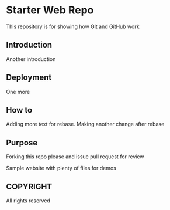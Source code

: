 # Starter Web Repo

This repository is for showing how Git and GitHub work

## Introduction

Another introduction

## Deployment

One more

## How to

Adding more text for rebase. Making another change after rebase

## Purpose

Forking this repo please and issue pull request for review

Sample website with plenty of files for demos

## COPYRIGHT

All rights reserved